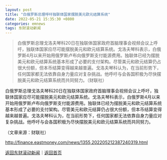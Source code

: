 ```yaml
---
layout: post
title: "白俄罗斯总理呼吁独联体国家摆脱美元欧元结算系统"
date: 2022-05-21 15:35:30 +0800
categories: emnews
tags: 东财滚动新闻
---
```

> 白俄罗斯总理戈洛夫琴科20日在独联体国家政府首脑理事会视频会议上呼吁，独联体国家应尽可能摆脱美元和欧元结算系统。戈洛夫琴科表示，白俄罗斯4月以来开始用俄罗斯卢布向俄罗斯支付能源费用。独联体已经为摆脱美元和欧元结算系统基本形成了必要的支付架构。尽管美元和欧元结算仍占很大份额，但本币结算变得越来越普遍。戈洛夫琴科认为，在当前形势下，任何国家都无法依靠自身力量应对复杂挑战。他呼吁与会各国积极为尽快摆脱美元和欧元结算系统而共同努力。（财联社）

<p>白俄罗斯总理戈洛夫琴科20日在独联体国家政府首脑理事会视频会议上呼吁，独联体国家应尽可能摆脱美元和欧元结算系统。戈洛夫琴科表示，白俄罗斯4月以来开始用俄罗斯卢布向俄罗斯支付能源费用。独联体已经为摆脱美元和欧元结算系统基本形成了必要的支付架构。尽管美元和欧元结算仍占很大份额，但本币结算变得越来越普遍。戈洛夫琴科认为，在当前形势下，任何国家都无法依靠自身力量应对复杂挑战。他呼吁与会各国积极为尽快摆脱美元和欧元结算系统而共同努力。</p><p class="em_media">（文章来源：财联社）</p>

<http://finance.eastmoney.com/news/1355,202205212387240319.html>

[返回东财滚动新闻](//finews.withounder.com/emnews/)｜[返回首页](//finews.withounder.com/)